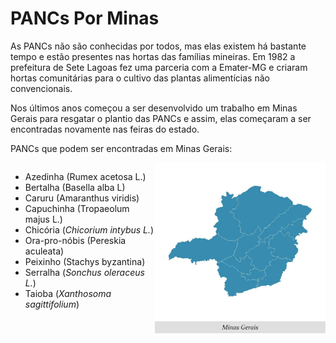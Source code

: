 # PANCs Por Minas

As PANCs não são conhecidas por todos, mas elas existem há bastante tempo e estão
presentes nas hortas das famílias mineiras. Em 1982 a prefeitura de Sete Lagoas fez
uma parceria com a Emater-MG e criaram hortas comunitárias para o cultivo das
plantas alimentícias não convencionais.

Nos últimos anos começou a ser desenvolvido um trabalho em Minas Gerais para
resgatar o plantio das PANCs e assim, elas começaram a ser encontradas novamente
nas feiras do estado.

PANCs que podem ser encontradas em Minas Gerais:

<div style="display: flex; align-items: flex-start; justify-content: space-between;">

<div>

- Azedinha (Rumex acetosa L.)
- Bertalha (Basella alba L)
- Caruru (Amaranthus viridis)
- Capuchinha (Tropaeolum majus L.)
- Chicória (_Chicorium intybus L._)
- Ora-pro-nóbis (Pereskia aculeata)
- Peixinho (Stachys byzantina)
- Serralha (_Sonchus oleraceus L._)
- Taioba (_Xanthosoma sagittifolium_)

</div>

<div>

<img src="./assets/minas.jpeg" alt="Minas" style="width: 300px; height: auto;">

</div>

</div>
